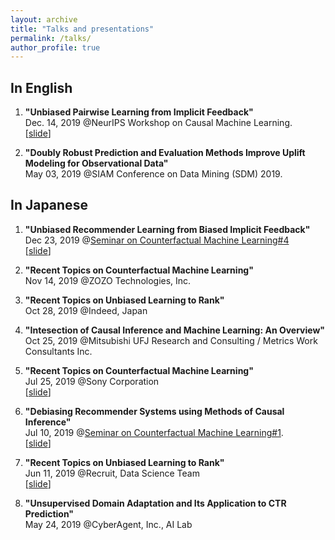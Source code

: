 ```yaml
---
layout: archive
title: "Talks and presentations"
permalink: /talks/
author_profile: true
---
```


## In English

1. **"Unbiased Pairwise Learning from Implicit Feedback"** <br>
   Dec. 14, 2019 @NeurIPS Workshop on Causal Machine Learning.  
   [[slide](https://usaito.github.io/files/ubpr_ws_slide.pdf)]

2. **"Doubly Robust Prediction and Evaluation Methods Improve Uplift Modeling for Observational Data"**  
   May 03, 2019 @SIAM Conference on Data Mining (SDM) 2019.

## In Japanese

1. **"Unbiased Recommender Learning from Biased Implicit Feedback"**  
   Dec 23, 2019 @[Seminar on Counterfactual Machine Learning#4](https://cfml.connpass.com/event/155167/)  
   [[slide](https://usaito.github.io/files/191223_CFML_study)]

1. **"Recent Topics on Counterfactual Machine Learning"**  
   Nov 14, 2019 @ZOZO Technologies, Inc.

1. **"Recent Topics on Unbiased Learning to Rank"**  
   Oct 28, 2019 @Indeed, Japan

1. **"Intesection of Causal Inference and Machine Learning: An Overview"**  
   Oct 25, 2019 @Mitsubishi UFJ Research and Consulting / Metrics Work Consultants Inc.

1. **"Recent Topics on Counterfactual Machine Learning"**  
   Jul 25, 2019 @Sony Corporation  
   [[slide](https://usaito.github.io/files/190729_sonyRD.pdf)]

1. **"Debiasing Recommender Systems using Methods of Causal Inference"**  
   Jul 10, 2019 @[Seminar on Counterfactual Machine Learning#1](https://connpass.com/event/128714/). <br>
   [[slide](https://usaito.github.io/files/190710_CFML_study.pdf)]

1. **"Recent Topics on Unbiased Learning to Rank"**  
   Jun 11, 2019 @Recruit, Data Science Team  
   [[slide](https://usaito.github.io/files/190611_Recruit.pdf)]

1. **"Unsupervised Domain Adaptation and Its Application to CTR Prediction"**  
   May 24, 2019 @CyberAgent, Inc., AI Lab
